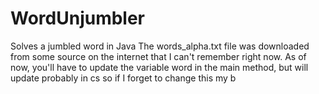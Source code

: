 # WordUnjumbler
Solves a jumbled word in Java
The words_alpha.txt file was downloaded from some source on the internet that I can't remember right now.
As of now, you'll have to update the variable word in the main method, but will update probably in cs so if I forget to change this my b
